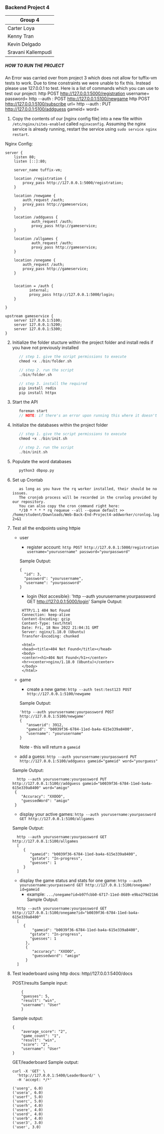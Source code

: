 ### Backend Project 4

| Group 4            |
| -------------------|
| Carter Loya        |
| Kenny Tran         |
| Kevin Delgado      |
| Sravani Kallempudi |

##### HOW TO RUN THE PROJECT
An Error was carried over from project 3 which does not allow for tuffix-vm tests to work.
Due to time constraints we were unable to fix this. Instead please use 127.0.0.1 to test.
Here is a list of commands which you can use to test our project:
http POST http://127.0.0.1:5000/registration username=<username> password=<password>
http --auth <username>:<password> POST http://127.0.0.1:5100/newgame
http POST http://127.0.0.1:5100/subscribe url=<url>
http --auth <username>:<password>  PUT http://127.0.0.1:5100/addguess gameid=<gameid> word=<word>

1. Copy the contents of our [nginx config file] into a new file within `/etc/nginx/sites-enabled` called `nginxconfig`. 
   Assuming the nginx service is already running, restart the service using `sudo service nginx restart`.

Nginx Config:

```
server {
    listen 80;
    listen [::]:80;

    server_name tuffix-vm;

    location /registration {
        proxy_pass http://127.0.0.1:5000/registration;
    }

    location /newgame {
        auth_request /auth;
        proxy_pass http://gameservice;
    }

    location /addguess {
            auth_request /auth;
            proxy_pass http://gameservice;
    }

    location /allgames {
            auth_request /auth;
            proxy_pass http://gameservice;
    }

    location /onegame {
        auth_request /auth;
        proxy_pass http://gameservice;
    }


    location = /auth {
           internal;
           proxy_pass http://127.0.0.1:5000/login;
    }

}

upstream gameservice {
    server 127.0.0.1:5100;
    server 127.0.0.1:5200;
    server 127.0.0.1:5300;
}
```

2. Initialize the folder stucture within the project folder and install redis if you have not previously installed

   ```c
      // step 1. give the script permissions to execute
      chmod +x ./bin/folder.sh

      // step 2. run the script
      ./bin/folder.sh
   ```

   ```c
      // step 3. install the required
      pip install redis
      pip install httpx
   ```

3. Start the API

   ```c
      foreman start
      // NOTE: if there's an error upon running this where it doesn't recognize hypercorn, log out of Ubuntu and log back in.
   ```

4. Initialize the databases within the project folder

   ```c
      // step 1. give the script permissions to execute
      chmod +x ./bin/init.sh

      // step 2. run the script
      ./bin/init.sh
   ```

5. Populate the word databases

   ```c
      python3 dbpop.py
   ```

6. Set up Crontab

   ```To set up the crontab properly, copy the contents of our crontab.txt file,
      as long as you have the rq worker installed, their should be no issues.
      The cronjob process will be recorded in the cronlog provided by our repository.
      You can also copy the cron command right here:
      */10 * * * * rq requeue --all --queue default >> /home/student/Downloads/Web-Back-End-Project4-addworker/cronlog.log 2>&1

   ```


7. Test all the endpoints using httpie
   - user
      - register account: `http POST http://127.0.0.1:5000/registration username="yourusername" password="yourpassword"`

       Sample Output:
       ```
      {
         "id": 3,
         "password": "yourusername",
         "username": "yourpassword"
      }
      ```
     - login {Not accesible}: 'http --auth yourusername:yourpassword GET http://127.0.0.1:5000/login'
     Sample Output:
     ```
      HTTP/1.1 404 Not Found
      Connection: keep-alive
      Content-Encoding: gzip
      Content-Type: text/html
      Date: Fri, 18 Nov 2022 21:04:31 GMT
      Server: nginx/1.18.0 (Ubuntu)
      Transfer-Encoding: chunked

      <html>
      <head><title>404 Not Found</title></head>
      <body>
      <center><h1>404 Not Found</h1></center>
      <hr><center>nginx/1.18.0 (Ubuntu)</center>
      </body>
      </html>
      ```
   - game

      - create a new game: `http --auth test:test123 POST http://127.0.0.1:5100/newgame`

      Sample Output:
      ```
      'http --auth yourusername:yourpassword POST http://127.0.0.1:5100/newgame'
      {
         "answerid": 3912,
         "gameid": "b0039f36-6784-11ed-ba4a-615e339a8400",
         "username": "yourusername"
      }
      ```
      Note - this will return a `gameid`
    - add a guess: `http --auth yourusername:yourpassword PUT http://127.0.0.1:5100/addguess gameid="gameid" word="yourguess"`

    Sample Output:
    ```
      http --auth yourusername:yourpassword PUT http://127.0.0.1:5100//addguess gameid="b0039f36-6784-11ed-ba4a-615e339a8400" word="amigo"
     {
        "Accuracy": "XXOOO",
        "guessedWord": "amigo"
     }
     ```
    - display your active games: `http --auth yourusername:yourpassword GET http://127.0.0.1:5100/allgames`

    Sample Output:
    ```
      http --auth yourusername:yourpassword GET http://127.0.0.1:5100/allgames
      [
         {
            "gameid": "b0039f36-6784-11ed-ba4a-615e339a8400",
            "gstate": "In-progress",
            "guesses": 1
         }
      ]
      ```
    - display the game status and stats for one game: `http --auth yourusername:yourpassword GET http://127.0.0.1:5100/onegame?id=gameid`
       - example: `.../onegame?id=b97fcbb0-6717-11ed-8689-e9ba279d21b6`
    Sample Output:
    ```
      http --auth yourusername:yourpassword GET http://127.0.0.1:5100/onegame?id="b0039f36-6784-11ed-ba4a-615e339a8400"
      [
         {
             "gameid": "b0039f36-6784-11ed-ba4a-615e339a8400",
            "gstate": "In-progress",
            "guesses": 1
          },
          {
             "accuracy": "XXOOO",
             "guessedword": "amigo"
          }
      ]
      ```
7. Test leaderboard using http docs: http//127.0.0.1:5400/docs

    POST/results
    Sample input:
    ```
        {
        "guesses": 5,
        "result": "win",
        "username": "User"
        }
    ```
    Sample output:
    ```
    {
        "average_score": "2",
        "game_count": "1",
        "result": "win",
        "score": "2",
        "username": "User"
    }
    ```

    GET/leaderboard
    Sample output:
    ```
    curl -X 'GET' \
      'http://127.0.0.1:5400/LeaderBoard/' \
      -H 'accept: */*'
    ```
    ```
    ('userg', 6.0)
    ('usera', 6.0)
    ('userf', 5.0)
    ('userc', 5.0)
    ('userh', 4.0)
    ('usere', 4.0)
    ('userd', 4.0)
    ('userb', 4.0)
    ('user3', 3.0)
    ('user', 3.0)
    ```

 
